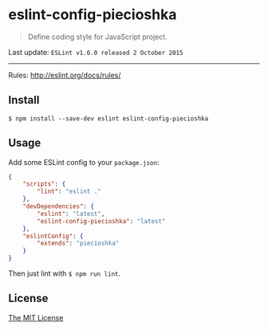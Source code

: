 # eslint-config-piecioshka

> Define coding style for JavaScript project.

Last update: `ESLint v1.6.0 released 2 October 2015`

----

Rules: http://eslint.org/docs/rules/

## Install

```
$ npm install --save-dev eslint eslint-config-piecioshka
```

## Usage

Add some ESLint config to your `package.json`:

```json
{
    "scripts": {
        "lint": "eslint ."
    },
    "devDependencies": {
        "eslint": "latest",
        "eslint-config-piecioshka": "latest"
    },
    "eslintConfig": {
        "extends": "piecioshka"
    }
}
```

Then just lint with `$ npm run lint`.

## License

[The MIT License](http://piecioshka.mit-license.org)
